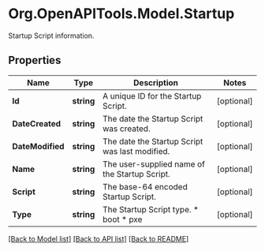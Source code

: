 # Org.OpenAPITools.Model.Startup
Startup Script information.

## Properties

Name | Type | Description | Notes
------------ | ------------- | ------------- | -------------
**Id** | **string** | A unique ID for the Startup Script. | [optional] 
**DateCreated** | **string** | The date the Startup Script was created. | [optional] 
**DateModified** | **string** | The date the Startup Script was last modified. | [optional] 
**Name** | **string** | The user-supplied name of the Startup Script. | [optional] 
**Script** | **string** | The base-64 encoded Startup Script. | [optional] 
**Type** | **string** | The Startup Script type.  * boot * pxe | [optional] 

[[Back to Model list]](../README.md#documentation-for-models) [[Back to API list]](../README.md#documentation-for-api-endpoints) [[Back to README]](../README.md)

